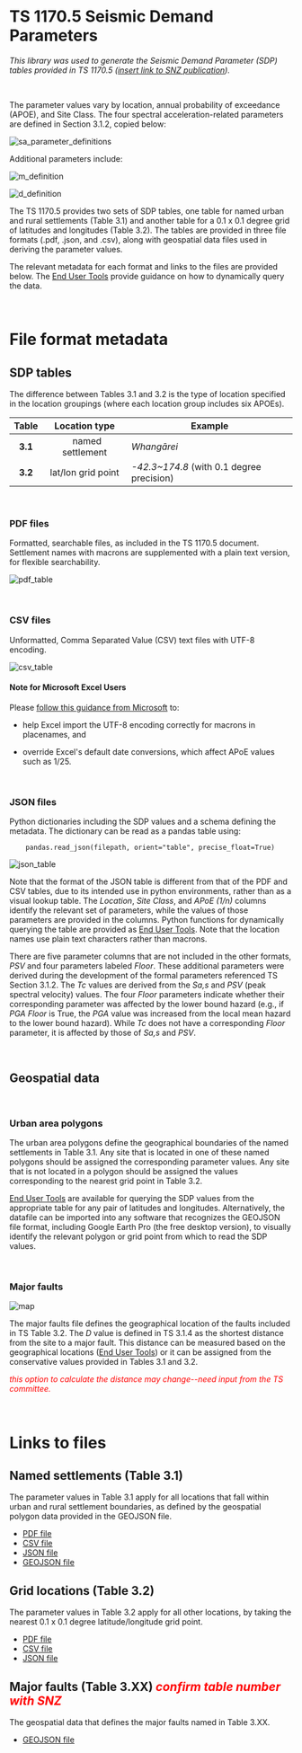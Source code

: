 # TS 1170.5 Seismic Demand Parameters

*This library was used to generate the Seismic Demand Parameter (SDP) tables provided in TS 1170.5 ([insert link to SNZ publication]()).*

&nbsp;

The parameter values vary by location, annual probability of exceedance (APOE), and Site Class.
The four spectral acceleration-related parameters are defined in Section 3.1.2, copied below: 

![sa_parameter_definitions](sa_parameter_definitions.png)

Additional parameters include:

![m_definition](m_definition.png)

![d_definition](d_definition.png)

The TS 1170.5 provides two sets of SDP tables, one table for named urban and rural settlements (Table 3.1) and another table for a 0.1 x 0.1 degree grid of latitudes and longitudes (Table 3.2). 
The tables are provided in three file formats (.pdf, .json, and .csv), along with geospatial data files used in deriving the parameter values.

The relevant metadata for each format and links to the files are provided below. 
The [End User Tools](../end_user_functions/index.md) provide guidance on how to dynamically query the data.

&nbsp;

# File format metadata

## SDP tables 

The difference between Tables 3.1 and 3.2 is the type of location specified in the location groupings (where each location group includes six APOEs).

Table | Location type | Example
:--:|:---:| ---
**3.1** | &nbsp; named settlement | _Whangārei_ 
**3.2** | lat/lon grid point | _-42.3~174.8_ (with 0.1 degree precision) 

&nbsp;

### PDF files

Formatted, searchable files, as included in the TS 1170.5 document. Settlement names with macrons are supplemented with a plain text version, for flexible searchability.

![pdf_table](pdf_table.png)

&nbsp;

### CSV files

Unformatted, Comma Separated Value (CSV) text files with UTF-8 encoding.

![csv_table](csv_table.png)

#### Note for Microsoft Excel Users

Please [follow this guidance from Microsoft](https://support.microsoft.com/en-us/office/opening-csv-utf-8-files-correctly-in-excel-8a935af5-3416-4edd-ba7e-3dfd2bc4a032) to:

- help Excel import the UTF-8 encoding correctly for macrons in placenames, and

- override Excel's default date conversions, which affect APoE values such as 1/25.


&nbsp;

### JSON files

Python dictionaries including the SDP values and a schema defining the metadata. 
The dictionary can be read as a pandas table using:

        pandas.read_json(filepath, orient="table", precise_float=True)

![json_table](json_table.png)

Note that the format of the JSON table is different from that of the PDF and CSV tables, due to its intended use in python environments, rather than as a visual lookup table. 
The *Location*, *Site Class*, and *APoE (1/n)* columns identify the relevant set of parameters, while the values of those parameters are provided in the columns. 
Python functions for dynamically querying the table are provided as [End User Tools](../end_user_functions/index.md). 
Note that the location names use plain text characters rather than macrons.

There are five parameter columns that are not included in the other formats, *PSV* and four parameters labeled *Floor*. 
These additional parameters were derived during the development of the formal parameters referenced TS Section 3.1.2. 
The *Tc* values are derived from the *Sa,s* and *PSV* (peak spectral velocity) values. 
The four *Floor* parameters indicate whether their corresponding parameter was affected by the lower bound hazard (e.g., if *PGA Floor* is True, the *PGA* value was increased from the local mean hazard to the lower bound hazard). 
While *Tc* does not have a corresponding *Floor* parameter, it is affected by those of *Sa,s* and *PSV*.

&nbsp;

## Geospatial data

&nbsp;

### Urban area polygons

The urban area polygons define the geographical boundaries of the named settlements in Table 3.1. 
Any site that is located in one of these named polygons should be assigned the corresponding parameter values. 
Any site that is not located in a polygon should be assigned the values corresponding to the nearest grid point in Table 3.2. 

[End User Tools](../end_user_functions/index.md) are available for querying the SDP values from the appropriate table for any pair of latitudes and longitudes. 
Alternatively, the datafile can be imported into any software that recognizes the GEOJSON file format, including Google Earth Pro (the free desktop version), to visually identify the relevant polygon or grid point from which to read the SDP values.

&nbsp;

### Major faults

![map](geospatial_map.png)

The major faults file defines the geographical location of the faults included in TS Table 3.2. 
The *D* value is defined in TS 3.1.4 as the shortest distance from the site to a major fault. 
This distance can be measured based on the geographical locations ([End User Tools](../end_user_functions/index.md)) or it can be assigned from the conservative values provided in Tables 3.1 and 3.2.

<span style="color: red"> *this option to calculate the distance may change--need input from the TS committee.* </span>

&nbsp;

# Links to files

## Named settlements (Table 3.1)

The parameter values in Table 3.1 apply for all locations that fall within urban and rural settlement boundaries, as defined by the geospatial polygon data provided in the GEOJSON file.

- [PDF file](https://github.com/GNS-Science/TS1170.5-SDP/blob/main/reports/v2/named_location_report.pdf)
- [CSV file](https://github.com/GNS-Science/TS1170.5-SDP/blob/main/reports/v2/named_location_report.csv)
- [JSON file](https://github.com/GNS-Science/TS1170.5-SDP/blob/main/resources/v2/named_locations_combo.json)
- [GEOJSON file](https://github.com/GNS-Science/TS1170.5-SDP/blob/main/resources/v2/urban_area_polygons.geojson)


## Grid locations (Table 3.2)

The parameter values in Table 3.2 apply for all other locations, by taking the nearest 0.1 x 0.1 degree latitude/longitude grid point.

- [PDF file](https://github.com/GNS-Science/TS1170.5-SDP/blob/main/reports/v2/gridded_location_report.pdf)
- [CSV file](https://github.com/GNS-Science/TS1170.5-SDP/blob/main/reports/v2/gridded_location_report.csv)
- [JSON file](https://github.com/GNS-Science/TS1170.5-SDP/blob/main/resources/v2/grid_locations_combo.json)


## Major faults (Table 3.XX) <span style="color: red"> *confirm table number with SNZ* </span>

The geospatial data that defines the major faults named in Table 3.XX.

- [GEOJSON file](https://github.com/GNS-Science/TS1170.5-SDP/blob/main/resources/v2/major_faults.geojson)

&nbsp;
